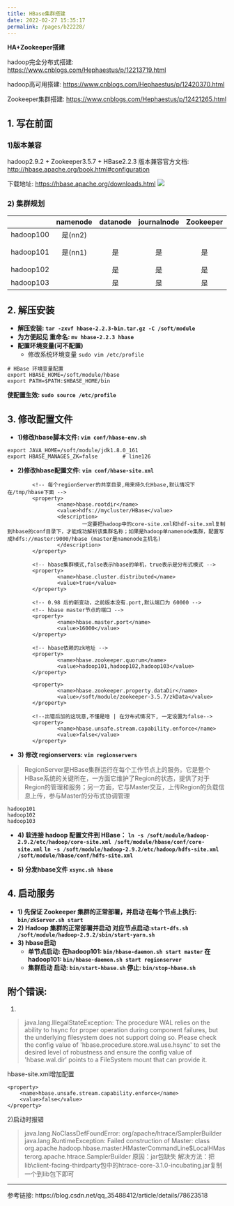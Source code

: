 ```yaml
---
title: HBase集群搭建
date: 2022-02-27 15:35:17
permalink: /pages/b22228/
---
```


**HA+Zookeeper搭建** 

hadoop完全分布式搭建: https://www.cnblogs.com/Hephaestus/p/12213719.html

hadoop高可用搭建: https://www.cnblogs.com/Hephaestus/p/12420370.html

Zookeeper集群搭建: https://www.cnblogs.com/Hephaestus/p/12421265.html

## 1. 写在前面

### 1)版本兼容

hadoop2.9.2 + Zookeeper3.5.7 + HBase2.2.3
版本兼容官方文档: http://hbase.apache.org/book.html#configuration

下载地址:  https://hbase.apache.org/downloads.html
![](https://img2020.cnblogs.com/blog/1798447/202003/1798447-20200302220431595-1811505456.png)

### 2) 集群规划

|        | **namenode** | **datanode** |**journalnode** |**Zookeeper** | **HBase** |
| :----: | :----: | :----: | :----: | :----: |  :----: |
|hadoop100| 是(nn2) |      |    |    |HMaster|
|hadoop101| 是(nn1) |  是  |是|是|  备份HMaster<br/>HRegionServer  |
|hadoop102|         |  是  |是|是|  HRegionServer  |
|hadoop103|         |  是  |是|是|  HRegionServer  |

## 2. 解压安装
- **解压安装: `tar -zxvf hbase-2.2.3-bin.tar.gz -C /soft/module`**
- **为方便起见 重命名: `mv hbase-2.2.3 hbase`**
- **配置环境变量(可不配置)**
    - 修改系统环境变量 `sudo vim /etc/profile`
```
# HBase 环境变量配置
export HBASE_HOME=/soft/module/hbase  
export PATH=$PATH:$HBASE_HOME/bin
```
**使配置生效: `sudo source /etc/profile`** 

## 3. 修改配置文件
- **1)修改hbase脚本文件: `vim conf/hbase-env.sh`**
```
export JAVA_HOME=/soft/module/jdk1.8.0_161
export HBASE_MANAGES_ZK=false        # line126
```

- **2)修改hbase配置文件: `vim conf/hbase-site.xml`**
```
        <!-- 每个regionServer的共享目录,用来持久化Hbase,默认情况下在/tmp/hbase下面 -->
        <property>
                <name>hbase.rootdir</name>
                <value>hdfs://mycluster/HBase</value>
                <description>
                        一定要把hadoop中的core-site.xml和hdf-site.xml复制到hbase的conf目录下，才能成功解析该集群名称；如果是hadoop单namenode集群，配置写成hdfs://master:9000/hbase (master是namenode主机名)
                </description>
        </property>

        <!-- hbase集群模式,false表示hbase的单机，true表示是分布式模式 -->
        <property>
                <name>hbase.cluster.distributed</name>
                <value>true</value>
        </property>

        <!-- 0.98 后的新变动，之前版本没有.port,默认端口为 60000 -->
        <!-- hbase master节点的端口 -->
        <property>
                <name>hbase.master.port</name>
                <value>16000</value>
        </property>

        <!-- hbase依赖的zk地址 -->
        <property>
                <name>hbase.zookeeper.quorum</name>
                <value>hadoop101,hadoop102,hadoop103</value>
        </property>

        <property>
                <name>hbase.zookeeper.property.dataDir</name>
                <value>/soft/module/zookeeper-3.5.7/zkData</value>
        </property>

        <!--出错后加的这玩意,不懂是啥 | 在分布式情况下, 一定设置为false-->
        <property>
                <name>hbase.unsafe.stream.capability.enforce</name>
                <value>false</value>
        </property>
```
- **3) 修改 regionservers: `vim regionservers`**
>RegionServer是HBase集群运行在每个工作节点上的服务。它是整个HBase系统的关键所在，一方面它维护了Region的状态，提供了对于Region的管理和服务；另一方面，它与Master交互，上传Region的负载信息上传，参与Master的分布式协调管理
```
hadoop101
hadoop102
hadoop103
```
- **4) 软连接 hadoop 配置文件到 HBase：**
    **`ln -s /soft/module/hadoop-2.9.2/etc/hadoop/core-site.xml /soft/module/hbase/conf/core-site.xml`**
    **`ln -s /soft/module/hadoop-2.9.2/etc/hadoop/hdfs-site.xml /soft/module/hbase/conf/hdfs-site.xml`**

- **5) 分发hbase文件 `xsync.sh hbase`**

## 4. 启动服务
- **1) 先保证 Zookeeper 集群的正常部署，并启动 在每个节点上执行: `bin/zkServer.sh start`**
- **2) Hadoop 集群的正常部署并启动 对应节点启动:`start-dfs.sh /soft/module/hadoop-2.9.2/sbin/start-yarn.sh`**
- **3) hbase启动**
    - **单节点启动:
        在hadoop101: `bin/hbase-daemon.sh start master`
        在hadoop101: `bin/hbase-daemon.sh start regionserver`**
    - **集群启动
        启动: `bin/start-hbase.sh`
        停止: `bin/stop-hbase.sh`**


## 附个错误:
1)
>java.lang.IllegalStateException: The procedure WAL relies on the ability to hsync for proper operation during component failures, but the underlying filesystem does not support doing so. Please check the config value of 'hbase.procedure.store.wal.use.hsync' to set the desired level of robustness and ensure the config value of 'hbase.wal.dir' points to a FileSystem mount that can provide it.

hbase-site.xml增加配置 
```
<property>
    <name>hbase.unsafe.stream.capability.enforce</name>
    <value>false</value>
</property>
```
2)启动时报错
>java.lang.NoClassDefFoundError: org/apache/htrace/SamplerBuilder
java.lang.RuntimeException: Failed construction of Master: 
class org.apache.hadoop.hbase.master.HMasterCommandLine$LocalHMasterorg.apache.htrace.SamplerBuilder
原因：jar包缺失
解决方法：把lib\client-facing-thirdparty包中的htrace-core-3.1.0-incubating.jar复制一个到lib包下即可

<hr/>
参考链接: https://blog.csdn.net/qq_35488412/article/details/78623518